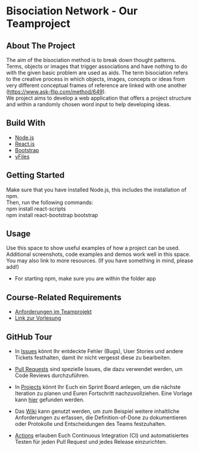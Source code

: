 # Bisociation Network - Our Teamproject
## About The Project
The aim of the bisociation method is to break down thought patterns. Terms, objects or images that trigger associations and have nothing to do with the given basic problem are used as aids. The term bisociation refers to the creative process in which objects, images, concepts or ideas from very different conceptual frames of reference are linked with one another (https://www.ask-flip.com/method/649). <br>
We project aims to develop a web application that offers a project structure and within a randomly chosen word input to help developing ideas.
## Build With
- [Node.js](https://nodejs.org/en/download)
- [React.js](https://reactjs.org/)
- [Bootstrap](https://getbootstrap.com/)
- [yFiles](https://www.yworks.com/products/yfiles)

## Getting Started
Make sure that you have installed Node.js, this includes the installation of npm. <br>
Then, run the following commands: <br>
npm install react-scripts <br>
npm install react-bootstrap bootstrap <br>

## Usage 
Use this space to show useful examples of how a project can be used. Additional screenshots, code examples and demos work well in this space. You may also link to more resources.
(If you have something in mind, please add!)

- For starting npm, make sure you are within the folder app

## Course-Related Requirements

-  [Anforderungen im Teamprojekt](COURSE-DESCRIPTION.md)
-  [Link zur Vorlesung](https://se.informatik.uni-tuebingen.de/teaching/ss22/se/)

## GitHub Tour

- In [Issues](../../issues) könnt Ihr entdeckte Fehler (Bugs), User Stories und andere Tickets festhalten, damit ihr nicht vergesst diese zu bearbeiten.

- [Pull Requests](../../pulls) sind spezielle Issues, die dazu verwendet werden, um Code Reviews durchzuführen.

- In [Projects](../../projects) könnt Ihr Euch ein Sprint Board anlegen, um die nächste Iteration zu planen und Euren Fortschritt nachzuvollziehen. Eine Vorlage kann [hier](https://github.com/se-tuebingen/teamprojekt-vorlage/projects/1) gefunden werden.

- Das [Wiki](../../wiki)  kann genutzt werden, um zum Beispiel weitere inhaltliche Anforderungen zu erfassen, die Definition-of-Done zu dokumentieren oder Protokolle und Entscheidungen des Teams festzuhalten.

- [Actions](../../actions) erlauben Euch Continuous Integration (CI) und automatisiertes Testen für jeden Pull Request und jedes Release einzurichten.
